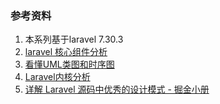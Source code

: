### 参考资料
1. 本系列基于laravel 7.30.3
1. [laravel 核心组件分析](https://sunnyingit.github.io/book)
1. [看懂UML类图和时序图](https://design-patterns.readthedocs.io/zh_CN/latest/read_uml.html)
1. [Laravel内核分析](https://learnku.com/docs/laravel-kernel)
1. [详解 Laravel 源码中优秀的设计模式 - 掘金小册](https://juejin.cn/book/6844733703516585997)
